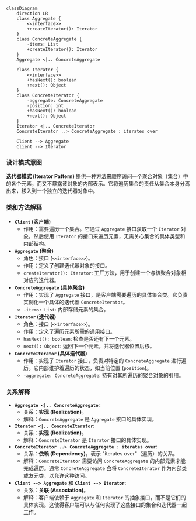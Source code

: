 ```mermaid
classDiagram
    direction LR
    class Aggregate {
        <<interface>>
        +createIterator(): Iterator
    }
    class ConcreteAggregate {
        -items: List
        +createIterator(): Iterator
    }
    Aggregate <|.. ConcreteAggregate

    class Iterator {
        <<interface>>
        +hasNext(): boolean
        +next(): Object
    }
    class ConcreteIterator {
        -aggregate: ConcreteAggregate
        -position: int
        +hasNext(): boolean
        +next(): Object
    }
    Iterator <|.. ConcreteIterator
    ConcreteIterator ..> ConcreteAggregate : iterates over

    Client --> Aggregate
    Client --> Iterator
```

### 设计模式意图

**迭代器模式 (Iterator Pattern)** 提供一种方法来顺序访问一个聚合对象（集合）中的各个元素，而又不暴露该对象的内部表示。它将遍历集合的责任从集合本身分离出来，移入到一个独立的迭代器对象中。

### 类和方法解释

*   **`Client` (客户端)**
    *   作用：需要遍历一个集合。它通过 `Aggregate` 接口获取一个 `Iterator` 对象，然后使用 `Iterator` 的接口来遍历元素，无需关心集合的具体类型和内部结构。
*   **`Aggregate` (聚合)**
    *   角色：接口 (`<<interface>>`)。
    *   作用：定义了创建迭代器对象的接口。
    *   `createIterator(): Iterator`: 工厂方法，用于创建一个与该聚合对象相对应的迭代器。
*   **`ConcreteAggregate` (具体聚合)**
    *   作用：实现了 `Aggregate` 接口，是客户端需要遍历的具体集合类。它负责实例化一个具体的迭代器 `ConcreteIterator`。
    *   `-items: List`: 内部存储元素的集合。
*   **`Iterator` (迭代器)**
    *   角色：接口 (`<<interface>>`)。
    *   作用：定义了遍历元素所需的通用接口。
    *   `hasNext(): boolean`: 检查是否还有下一个元素。
    *   `next(): Object`: 返回下一个元素，并将迭代器位置后移。
*   **`ConcreteIterator` (具体迭代器)**
    *   作用：实现了 `Iterator` 接口，负责对特定的 `ConcreteAggregate` 进行遍历。它内部维护着遍历的状态，如当前位置 (`position`)。
    *   `-aggregate: ConcreteAggregate`: 持有对其所遍历的聚合对象的引用。

### 关系解释

*   **`Aggregate <|.. ConcreteAggregate`**:
    *   关系：**实现 (Realization)**。
    *   解释：`ConcreteAggregate` 是 `Aggregate` 接口的具体实现。
*   **`Iterator <|.. ConcreteIterator`**:
    *   关系：**实现 (Realization)**。
    *   解释：`ConcreteIterator` 是 `Iterator` 接口的具体实现。
*   **`ConcreteIterator ..> ConcreteAggregate : iterates over`**:
    *   关系：**依赖 (Dependency)**，表示 "iterates over"（遍历）的关系。
    *   解释：`ConcreteIterator` 需要访问 `ConcreteAggregate` 的内部元素才能完成遍历。通常 `ConcreteAggregate` 会将 `ConcreteIterator` 作为内部类或友元类，以允许这种访问。
*   **`Client --> Aggregate`** 和 **`Client --> Iterator`**:
    *   关系：**关联 (Association)**。
    *   解释：客户端依赖于 `Aggregate` 和 `Iterator` 的抽象接口，而不是它们的具体实现。这使得客户端可以与任何实现了这些接口的集合和迭代器一起工作。